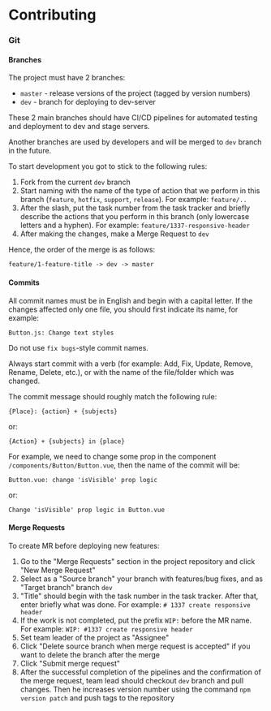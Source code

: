 # Contributing
### Git
#### Branches
The project must have 2 branches:
- `master` - release versions of the project (tagged by version numbers)
- `dev` - branch for deploying to dev-server

These 2 main branches should have CI/CD pipelines for automated testing and deployment to dev and stage servers.

Another branches are used by developers and will be merged to `dev` branch in the future.

To start development you got to stick to the following rules:
1. Fork from the current `dev` branch
1. Start naming with the name of the type of action that we perform in this branch
   (`feature`, `hotfix`, `support`, `release`). For example: `feature/..`
1. After the slash, put the task number from the task tracker and briefly describe the actions that you perform in this branch (only lowercase letters and a hyphen). For example: `feature/1337-responsive-header`
1. After making the changes, make a Merge Request to `dev`

Hence, the order of the merge is as follows:
```
feature/1-feature-title -> dev -> master
```

#### Commits
All commit names must be in English and begin with a capital letter.
If the changes affected only one file, you should first indicate its name, for example:
```
Button.js: Change text styles
```

Do not use `fix bugs`-style commit names.

Always start commit with a verb (for example: Add, Fix, Update, Remove, Rename, Delete, etc.),
or with the name of the file/folder which was changed.

The commit message should roughly match the following rule:
```
{Place}: {action} + {subjects}
```
or:
```
{Action} + {subjects} in {place}
```

For example, we need to change some prop in the component `/components/Button/Button.vue`, then the name of the commit will be:
```
Button.vue: change 'isVisible' prop logic
```
or:
```
Change 'isVisible' prop logic in Button.vue
```

#### Merge Requests
To create MR before deploying new features:
1. Go to the "Merge Requests" section in the project repository and click "New Merge Request"
1. Select as a "Source branch" your branch with features/bug fixes, and as "Target branch" branch `dev`
1. "Title" should begin with the task number in the task tracker. After that, enter briefly what was done. For example: `# 1337 create responsive header`
1. If the work is not completed, put the prefix `WIP:` before the MR name. For example: `WIP: #1337 create responsive header`
1. Set team leader of the project as "Assignee"
1. Click "Delete source branch when merge request is accepted" if you want to delete the branch after the merge
1. Click "Submit merge request"
1. After the successful completion of the pipelines and the confirmation of the merge request, team lead should checkout `dev` branch and pull changes. Then he increases version number using the command `npm version patch` and push tags to the repository
